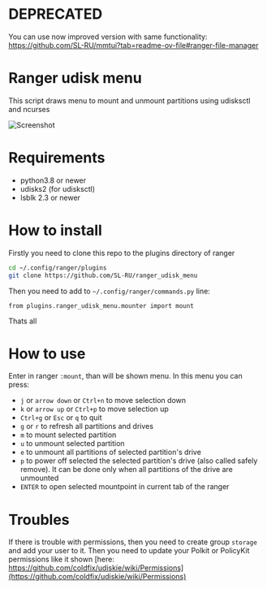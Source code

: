 # DEPRECATED

You can use now improved version with same functionality: https://github.com/SL-RU/mmtui?tab=readme-ov-file#ranger-file-manager

# Ranger udisk menu
This script draws menu to mount and unmount partitions using udisksctl and ncurses

![Screenshot](screenshot.png)

# Requirements
- python3.8 or newer
- udisks2 (for udisksctl)
- lsblk 2.3 or newer

# How to install
Firstly you need to clone this repo to the plugins directory of ranger

```Bash
cd ~/.config/ranger/plugins
git clone https://github.com/SL-RU/ranger_udisk_menu
```

Then you need to add to `~/.config/ranger/commands.py` line: 

```Python3
from plugins.ranger_udisk_menu.mounter import mount
```

Thats all

# How to use
Enter in ranger `:mount`, than will be shown menu. In this menu you can press:

- `j` or `arrow down` or `Ctrl+n` to move selection down
- `k` or `arrow up` or `Ctrl+p` to move selection up
- `Ctrl+g` or `Esc` or `q` to quit
- `g` or `r` to refresh all partitions and drives
- `m` to mount selected partition
- `u` to unmount selected partition
- `e` to unmount all partitions of selected partition's drive
- `p` to power off selected the selected partition's drive (also called safely remove). It can be done only when all partitions of the drive are unmounted
- `ENTER` to open selected mountpoint in current tab of the ranger

# Troubles

If there is trouble with permissions, then you need to create group `storage` and add your user to it. Then you need to update your Polkit or PolicyKit permissions like it shown [here: https://github.com/coldfix/udiskie/wiki/Permissions](https://github.com/coldfix/udiskie/wiki/Permissions)
